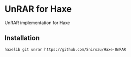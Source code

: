 # UnRAR for Haxe
UnRAR implementation for Haxe

## Installation
```
haxelib git unrar https://github.com/Snirozu/Haxe-UnRAR
```